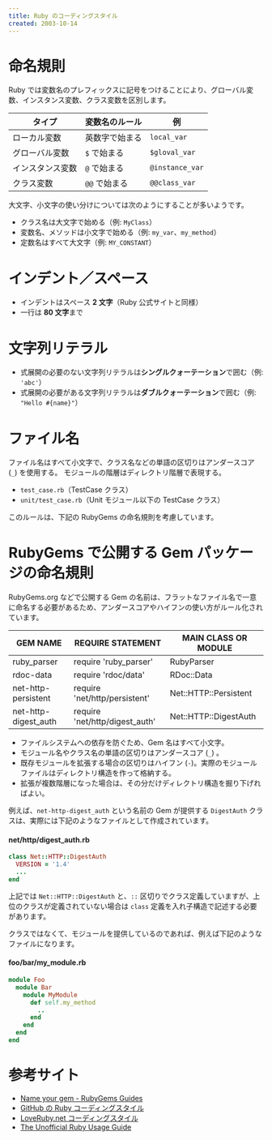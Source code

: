 ```yaml
---
title: Ruby のコーディングスタイル
created: 2003-10-14
---
```


命名規則
====
Ruby では変数名のプレフィックスに記号をつけることにより、グローバル変数、インスタンス変数、クラス変数を区別します。

| タイプ | 変数名のルール | 例 |
| ---- | ---- | ---- |
| ローカル変数 | 英数字で始まる | `local_var` |
| グローバル変数 | `$` で始まる | `$gloval_var` |
| インスタンス変数 | `@` で始まる | `@instance_var` |
| クラス変数 | `@@` で始まる | `@@class_var` |

大文字、小文字の使い分けについては次のようにすることが多いようです。

* クラス名は大文字で始める（例: `MyClass`）
* 変数名、メソッドは小文字で始める（例: `my_var`、`my_method`）
* 定数名はすべて大文字（例: `MY_CONSTANT`）


インデント／スペース
====
- インデントはスペース **2 文字**（Ruby 公式サイトと同様）
- 一行は **80 文字**まで

文字列リテラル
====
- 式展開の必要のない文字列リテラルは**シングルクォーテーション**で囲む（例: `'abc'`）
- 式展開の必要がある文字列リテラルは**ダブルクォーテーション**で囲む（例: `"Hello #{name}"`）

ファイル名
====
ファイル名はすべて小文字で、クラス名などの単語の区切りはアンダースコア (`_`) を使用する。
モジュールの階層はディレクトリ階層で表現する。

- `test_case.rb`（TestCase クラス）
- `unit/test_case.rb`（Unit モジュール以下の TestCase クラス）

このルールは、下記の RubyGems の命名規則を考慮しています。

RubyGems で公開する Gem パッケージの命名規則
====
RubyGems.org などで公開する Gem の名前は、フラットなファイル名で一意に命名する必要があるため、アンダースコアやハイフンの使い方がルール化されています。

| GEM NAME | REQUIRE STATEMENT | MAIN CLASS OR MODULE |
| -------- | ----------------- | -------------------- |
| ruby_parser | require 'ruby_parser' | RubyParser |
| rdoc-data | require 'rdoc/data' | RDoc::Data |
| net-http-persistent | require 'net/http/persistent' | Net::HTTP::Persistent |
| net-http-digest_auth | require 'net/http/digest_auth' | Net::HTTP::DigestAuth |

- ファイルシステムへの依存を防ぐため、Gem 名はすべて小文字。
- モジュール名やクラス名の単語の区切りはアンダースコア (`_`) 。
- 既存モジュールを拡張する場合の区切りはハイフン (`-`)。実際のモジュールファイルはディレクトリ構造を作って格納する。
- 拡張が複数階層になった場合は、その分だけディレクトリ構造を掘り下げればよい。

例えば、`net-http-digest_auth` という名前の Gem が提供する `DigestAuth` クラスは、実際には下記のようなファイルとして作成されています。

#### net/http/digest_auth.rb
```ruby
class Net::HTTP::DigestAuth
  VERSION = '1.4'
  ...
end
```

上記では `Net::HTTP::DigestAuth` と、`::` 区切りでクラス定義していますが、上位のクラスが定義されていない場合は `class` 定義を入れ子構造で記述する必要があります。

クラスではなくて、モジュールを提供しているのであれば、例えば下記のようなファイルになります。

#### foo/bar/my_module.rb
```ruby
module Foo
  module Bar
    module MyModule
      def self.my_method
        ..
      end
    end
  end
end
```


参考サイト
====
* [Name your gem - RubyGems Guides](http://guides.rubygems.org/name-your-gem/)
* [GitHub の Ruby コーディングスタイル](https://github.com/styleguide/ruby)
* [LoveRuby.net コーディングスタイル](http://www.loveruby.net/w/RubyCodingStyle.html)
* [The Unofficial Ruby Usage Guide](http://www.caliban.org/ruby/rubyguide.shtml)

